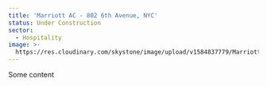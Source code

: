 ```yaml
---
title: 'Marriott AC - 802 6th Avenue, NYC'
status: Under Construction
sector:
  - Hospitality
image: >-
  https://res.cloudinary.com/skystone/image/upload/v1584837779/Marriott_6th_Ave_Render_2_ifwtrb.jpg
---
```

Some content
